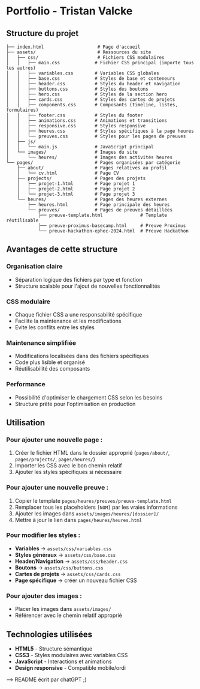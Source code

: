 # Portfolio - Tristan Valcke

## Structure du projet

```
├── index.html                    # Page d'accueil
├── assets/                       # Ressources du site
│   ├── css/                      # Fichiers CSS modulaires
│   │   ├── main.css             # Fichier CSS principal (importe tous les autres)
│   │   ├── variables.css        # Variables CSS globales
│   │   ├── base.css             # Styles de base et conteneurs
│   │   ├── header.css           # Styles du header et navigation
│   │   ├── buttons.css          # Styles des boutons
│   │   ├── hero.css             # Styles de la section hero
│   │   ├── cards.css            # Styles des cartes de projets
│   │   ├── components.css       # Composants (timeline, listes, formulaires)
│   │   ├── footer.css           # Styles du footer
│   │   ├── animations.css       # Animations et transitions
│   │   ├── responsive.css       # Styles responsive
│   │   ├── heures.css           # Styles spécifiques à la page heures
│   │   └── preuves.css          # Styles pour les pages de preuves
│   ├── js/
│   │   └── main.js              # JavaScript principal
│   └── images/                  # Images du site
│       └── heures/              # Images des activités heures
└── pages/                       # Pages organisées par catégorie
    ├── about/                   # Pages relatives au profil
    │   └── cv.html              # Page CV
    ├── projects/                # Pages des projets
    │   ├── projet-1.html        # Page projet 1
    │   ├── projet-2.html        # Page projet 2
    │   └── projet-3.html        # Page projet 3
    └── heures/                  # Pages des heures externes
        ├── heures.html          # Page principale des heures
        └── preuves/             # Pages de preuves détaillées
            ├── preuve-template.html              # Template réutilisable
            ├── preuve-proximus-basecamp.html     # Preuve Proximus
            └── preuve-hackathon-ephec-2024.html  # Preuve Hackathon
```

## Avantages de cette structure

### **Organisation claire**
- Séparation logique des fichiers par type et fonction
- Structure scalable pour l'ajout de nouvelles fonctionnalités

### **CSS modulaire**
- Chaque fichier CSS a une responsabilité spécifique
- Facilite la maintenance et les modifications
- Évite les conflits entre les styles

### **Maintenance simplifiée**
- Modifications localisées dans des fichiers spécifiques
- Code plus lisible et organisé
- Réutilisabilité des composants

### **Performance**
- Possibilité d'optimiser le chargement CSS selon les besoins
- Structure prête pour l'optimisation en production

## Utilisation

### Pour ajouter une nouvelle page :
1. Créer le fichier HTML dans le dossier approprié (`pages/about/`, `pages/projects/`, `pages/heures/`)
2. Importer les CSS avec le bon chemin relatif
3. Ajouter les styles spécifiques si nécessaire

### Pour ajouter une nouvelle preuve :
1. Copier le template `pages/heures/preuves/preuve-template.html`
2. Remplacer tous les placeholders `[NOM]` par les vraies informations
3. Ajouter les images dans `assets/images/heures/[dossier]/`
4. Mettre à jour le lien dans `pages/heures/heures.html`

### Pour modifier les styles :
- **Variables** → `assets/css/variables.css`
- **Styles généraux** → `assets/css/base.css`
- **Header/Navigation** → `assets/css/header.css`
- **Boutons** → `assets/css/buttons.css`
- **Cartes de projets** → `assets/css/cards.css`
- **Page spécifique** → créer un nouveau fichier CSS

### Pour ajouter des images :
- Placer les images dans `assets/images/`
- Référencer avec le chemin relatif approprié

## Technologies utilisées

- **HTML5** - Structure sémantique
- **CSS3** - Styles modulaires avec variables CSS
- **JavaScript** - Interactions et animations
- **Design responsive** - Compatible mobile/ordi 

--> README écrit par chatGPT ;)
